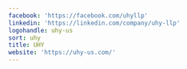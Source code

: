 ```yaml
---
facebook: 'https://facebook.com/uhyllp'
linkedin: 'https://linkedin.com/company/uhy-llp'
logohandle: uhy-us
sort: uhy
title: UHY
website: 'https://uhy-us.com/'
---
```

